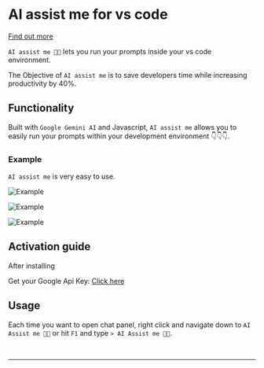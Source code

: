 # AI assist me for vs code

[Find out more](https://github-repository)

`AI assist me 🧑‍💻` lets you run your prompts inside your vs code environment.

The Objective of `AI assist me` is to save developers time while increasing productivity by 40%.

## Functionality

Built with `Google Gemini AI` and Javascript, `AI assist me` allows you to easily run your prompts within your development environment 👇👇👇.

### Example

`AI assist me` is very easy to use.

![Example](https://res.cloudinary.com/starkweb/image/upload/v1708964369/ihk0j0xqofky91accy7b.gif)

![Example](https://res.cloudinary.com/starkweb/image/upload/v1708964368/hldjbxgqkead4cxqgcqw.gif)

![Example](https://res.cloudinary.com/starkweb/image/upload/v1708964367/xuvniswesxub91t4yr2b.gif)

## Activation guide

After installing

Get your Google Api Key: [Click here](https://makersuite.google.com/app/u/1/apikey)

## Usage

Each time you want to open chat panel, right click and navigate down to `AI Assist me 🧑‍💻` or hit `F1` and type `> AI Assist me 🧑‍💻`.

<br/>

---
